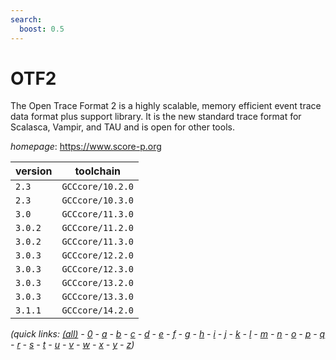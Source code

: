 ```yaml
---
search:
  boost: 0.5
---
```

# OTF2

The Open Trace Format 2 is a highly scalable, memory efficient event trace  data format plus support library. It is the new standard trace format for  Scalasca, Vampir, and TAU and is open for other tools.

*homepage*: <https://www.score-p.org>

version | toolchain
--------|----------
``2.3`` | ``GCCcore/10.2.0``
``2.3`` | ``GCCcore/10.3.0``
``3.0`` | ``GCCcore/11.3.0``
``3.0.2`` | ``GCCcore/11.2.0``
``3.0.2`` | ``GCCcore/11.3.0``
``3.0.3`` | ``GCCcore/12.2.0``
``3.0.3`` | ``GCCcore/12.3.0``
``3.0.3`` | ``GCCcore/13.2.0``
``3.0.3`` | ``GCCcore/13.3.0``
``3.1.1`` | ``GCCcore/14.2.0``


*(quick links: [(all)](../index.md) - [0](../0/index.md) - [a](../a/index.md) - [b](../b/index.md) - [c](../c/index.md) - [d](../d/index.md) - [e](../e/index.md) - [f](../f/index.md) - [g](../g/index.md) - [h](../h/index.md) - [i](../i/index.md) - [j](../j/index.md) - [k](../k/index.md) - [l](../l/index.md) - [m](../m/index.md) - [n](../n/index.md) - [o](../o/index.md) - [p](../p/index.md) - [q](../q/index.md) - [r](../r/index.md) - [s](../s/index.md) - [t](../t/index.md) - [u](../u/index.md) - [v](../v/index.md) - [w](../w/index.md) - [x](../x/index.md) - [y](../y/index.md) - [z](../z/index.md))*

